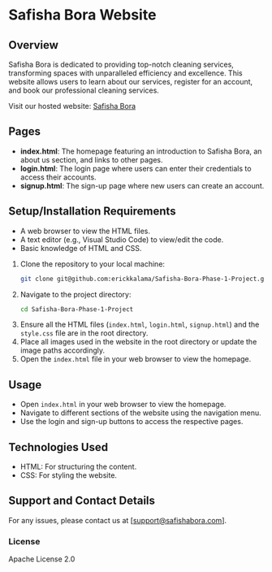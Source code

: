 # Safisha Bora Website

## Overview

Safisha Bora is dedicated to providing top-notch cleaning services, transforming spaces with unparalleled efficiency and excellence. This website allows users to learn about our services, register for an account, and book our professional cleaning services.

Visit our hosted website: [Safisha Bora](https://golden-unicorn-2c8852.netlify.app/)

## Pages

- **index.html**: The homepage featuring an introduction to Safisha Bora, an about us section, and links to other pages.
- **login.html**: The login page where users can enter their credentials to access their accounts.
- **signup.html**: The sign-up page where new users can create an account.

## Setup/Installation Requirements

* A web browser to view the HTML files.
* A text editor (e.g., Visual Studio Code) to view/edit the code.
* Basic knowledge of HTML and CSS.

1. Clone the repository to your local machine:
    ```bash
    git clone git@github.com:erickkalama/Safisha-Bora-Phase-1-Project.git
    ```
2. Navigate to the project directory:
    ```bash
    cd Safisha-Bora-Phase-1-Project
    ```
3. Ensure all the HTML files (`index.html`, `login.html`, `signup.html`) and the `style.css` file are in the root directory.
4. Place all images used in the website in the root directory or update the image paths accordingly.
5. Open the `index.html` file in your web browser to view the homepage.

## Usage

- Open `index.html` in your web browser to view the homepage.
- Navigate to different sections of the website using the navigation menu.
- Use the login and sign-up buttons to access the respective pages.

## Technologies Used

- HTML: For structuring the content.
- CSS: For styling the website.

## Support and Contact Details

For any issues, please contact us at [support@safishabora.com].

### License

Apache License 2.0
